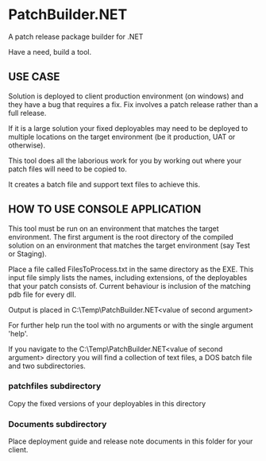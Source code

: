 # PatchBuilder.NET 

A patch release package builder for .NET

Have a need, build a tool.

## USE CASE ##
Solution is deployed to client production environment (on windows) and they have a bug that requires a fix.
Fix involves a patch release rather than a full release.

If it is a large solution your fixed deployables may need to be deployed to multiple locations on the target environment (be it production, UAT or otherwise).

This tool does all the laborious work for you by working out where your patch files will need to be copied to.

It creates a batch file and support text files to achieve this.

## HOW TO USE CONSOLE APPLICATION ##
This tool must be run on an environment that matches the target environment. 
The first argument is the root directory of the compiled solution on an environment that matches the target environment (say Test or Staging).

Place a file called FilesToProcess.txt in the same directory as the EXE.  This input file simply lists the names, including extensions, of the deployables that your patch consists of.
Current behaviour is inclusion of the matching pdb file for every dll.

Output is placed in C:\Temp\PatchBuilder.NET\<value of second argument>

For further help run the tool with no arguments or with the single argument 'help'.

If you navigate to the C:\Temp\PatchBuilder.NET\<value of second argument> directory you will find a collection of text files, a DOS batch file and two subdirectories.  
### patchfiles subdirectory ###
Copy the fixed versions of your deployables in this directory
### Documents subdirectory ###
Place deployment guide and release note documents in this folder for your client.
